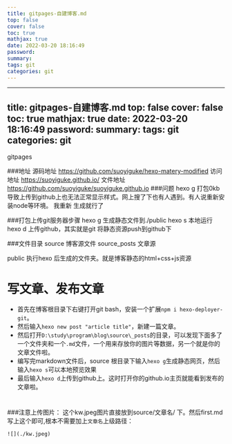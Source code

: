 ```yaml
---
title: gitpages-自建博客.md
top: false
cover: false
toc: true
mathjax: true
date: 2022-03-20 18:16:49
password:
summary:
tags: git
categories: git
---
```

---
title: gitpages-自建博客.md
top: false
cover: false
toc: true
mathjax: true
date: 2022-03-20 18:16:49
password:
summary:
tags: git
categories: git
---
gitpages

###地址
源码地址 https://github.com/suoyiguke/hexo-matery-modified
访问地址 https://suoyiguke.github.io/
文件地址 https://github.com/suoyiguke/suoyiguke.github.io
###问题
hexo g  打包0kb导致上传到github上也无法正常显示样式。网上搜了下也有人遇到。有人说重新安装node等环境。
我重新 生成就行了

###打包上传git服务器步骤
hexo g 生成静态文件到./public
hexo s 本地运行
hexo d 上传github，其实就是git 将静态资源push到github下

###文件目录
source 博客源文件
source\_posts 文章源

public 执行hexo 后生成的文件夹。就是博客静态的html+css+js资源




# 写文章、发布文章
- 首先在博客根目录下右键打开git bash，安装一个扩展`npm i hexo-deployer-git`。
- 然后输入`hexo new post "article title"`，新建一篇文章。
- 然后打开`D:\study\program\blog\source\_posts`的目录，可以发现下面多了一个文件夹和一个`.md`文件，一个用来存放你的图片等数据，另一个就是你的文章文件啦。
- 编写完markdown文件后，source 根目录下输入`hexo g`生成静态网页，然后输入`hexo s`可以本地预览效果
- 最后输入`hexo d`上传到github上。这时打开你的github.io主页就能看到发布的文章啦。
# [](https://godweiyang.com/2018/04/13/hexo-blog/#%E7%BB%91%E5%AE%9A%E5%9F%9F%E5%90%8D "绑定域名")




###注意上传图片：
这个kw.jpeg图片直接放到source/文章名/ 下。然后first.md写上这个即可,根本不需要加上`文章名`上级路径：
~~~
![](./kw.jpeg)
~~~

  
